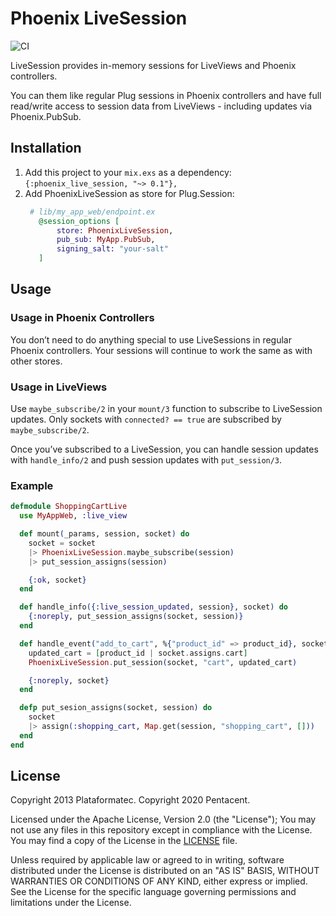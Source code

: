 # Phoenix LiveSession

![CI](https://github.com/pentacent/phoenix_live_session/workflows/CI/badge.svg)

LiveSession provides in-memory sessions for LiveViews and Phoenix controllers.

You can them like regular Plug sessions in Phoenix controllers and have
full read/write access to session data from LiveViews - including updates
via Phoenix.PubSub.

## Installation
1. Add this project to your `mix.exs` as a dependency:
   `{:phoenix_live_session, "~> 0.1"},`
2. Add PhoenixLiveSession as store for Plug.Session:
   ```elixir
    # lib/my_app_web/endpoint.ex
      @session_options [
          store: PhoenixLiveSession,
          pub_sub: MyApp.PubSub,
          signing_salt: "your-salt"
      ]
   ```

## Usage
### Usage in Phoenix Controllers
  You don’t need to do anything special to use LiveSessions in regular
  Phoenix controllers.
  Your sessions will continue to work the same as with other stores.

### Usage in LiveViews
  Use `maybe_subscribe/2` in your `mount/3` function to subscribe to
  LiveSession updates.
  Only sockets with `connected? == true` are subscribed by `maybe_subscribe/2`.

  Once you’ve subscribed to a LiveSession, you can handle session
  updates with `handle_info/2` and push session updates with `put_session/3`.

### Example
```elixir
defmodule ShoppingCartLive
  use MyAppWeb, :live_view

  def mount(_params, session, socket) do
    socket = socket
    |> PhoenixLiveSession.maybe_subscribe(session)
    |> put_session_assigns(session)

    {:ok, socket}
  end

  def handle_info({:live_session_updated, session}, socket) do
    {:noreply, put_session_assigns(socket, session)}
  end

  def handle_event("add_to_cart", %{"product_id" => product_id}, socket) do
    updated_cart = [product_id | socket.assigns.cart]
    PhoenixLiveSession.put_session(socket, "cart", updated_cart)

    {:noreply, socket}
  end

  defp put_sesion_assigns(socket, session) do
    socket
    |> assign(:shopping_cart, Map.get(session, "shopping_cart", []))
  end
end
```


## License
Copyright 2013 Plataformatec.
Copyright 2020 Pentacent.

Licensed under the Apache License, Version 2.0 (the "License");
You may not use any files in this repository except in compliance with
the License. You may find a copy of the License in the [LICENSE](LICENSE) file.

Unless required by applicable law or agreed to in writing, software
distributed under the License is distributed on an "AS IS" BASIS, 
WITHOUT WARRANTIES OR CONDITIONS OF ANY KIND, either express or implied.
See the License for the specific language governing permissions and
limitations under the License.
